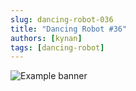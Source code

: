 ```yaml
---
slug: dancing-robot-036
title: "Dancing Robot #36"
authors: [kynan]
tags: [dancing-robot]
---
```


![Example banner](/img/stories/dancing-robot/036.png)
